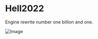 # Hell2022
Engine rewrite number one billion and one.

![Image](https://www.principiaprogrammatica.com/images/2022.jpg)
